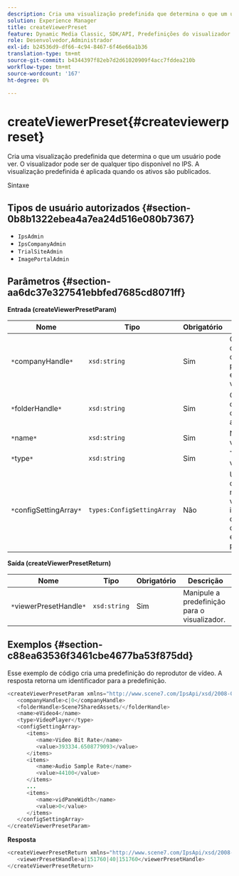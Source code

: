 ```yaml
---
description: Cria uma visualização predefinida que determina o que um usuário pode ver. O visualizador pode ser de qualquer tipo disponível no IPS. A visualização predefinida é aplicada quando os ativos são publicados.
solution: Experience Manager
title: createViewerPreset
feature: Dynamic Media Classic, SDK/API, Predefinições do visualizador
role: Desenvolvedor,Administrador
exl-id: b24536d9-df66-4c94-8467-6f46e66a1b36
translation-type: tm+mt
source-git-commit: b4344397f82eb7d2d61020909f4acc7fddea210b
workflow-type: tm+mt
source-wordcount: '167'
ht-degree: 0%

---
```


# createViewerPreset{#createviewerpreset}

Cria uma visualização predefinida que determina o que um usuário pode ver. O visualizador pode ser de qualquer tipo disponível no IPS. A visualização predefinida é aplicada quando os ativos são publicados.

Sintaxe

## Tipos de usuário autorizados {#section-0b8b1322ebea4a7ea24d516e080b7367}

* `IpsAdmin`
* `IpsCompanyAdmin`
* `TrialSiteAdmin`
* `ImagePortalAdmin`

## Parâmetros {#section-aa6dc37e327541ebbfed7685cd8071ff}

**Entrada (createViewerPresetParam)**

| Nome | Tipo | Obrigatório | Descrição |
|---|---|---|---|
| `*`companyHandle`*` | `xsd:string` | Sim | O identificador da empresa que contém as predefinições e os ativos do visualizador. |
| `*`folderHandle`*` | `xsd:string` | Sim | O identificador da pasta que contém os ativos. |
| `*`name`*` | `xsd:string` | Sim | Nome do visualizador. |
| `*`type`*` | `xsd:string` | Sim | Tipo de visualizador. |
| `*`configSettingArray`*` | `types:ConfigSettingArray` | Não | Uma matriz que contém nomes, valores e identificadores de imagens às quais você está aplicando predefinições. |

**Saída (createViewerPresetReturn)**

| Nome | Tipo | Obrigatório | Descrição |
|---|---|---|---|
| `*`viewerPresetHandle`*` | `xsd:string` | Sim | Manipule a predefinição para o visualizador. |

## Exemplos {#section-c88ea63536f3461cbe4677ba53f875dd}

Esse exemplo de código cria uma predefinição do reprodutor de vídeo. A resposta retorna um identificador para a predefinição.

```java
<createViewerPresetParam xmlns="http://www.scene7.com/IpsApi/xsd/2008-01-15">
   <companyHandle>c|0</companyHandle>
   <folderHandle>Scene7SharedAssets/</folderHandle>
   <name>eVideo4</name>
   <type>VideoPlayer</type>
   <configSettingArray>
      <items>
         <name>Video Bit Rate</name>
         <value>393334.6508779093</value>
      </items>
      <items>
         <name>Audio Sample Rate</name>
         <value>44100</value>
      </items>
      ...
      <items>
         <name>vidPaneWidth</name>
         <value>0</value>
      </items>
   </configSettingArray>
</createViewerPresetParam>
```

**Resposta**

```java
<createViewerPresetReturn xmlns="http://www.scene7.com/IpsApi/xsd/2008-01-15">
   <viewerPresetHandle>a|151760|40|151760</viewerPresetHandle>
</createViewerPresetReturn>
```
